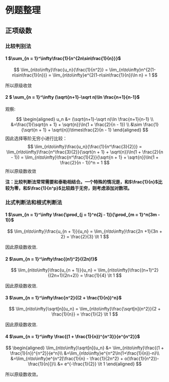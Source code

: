 # 例题整理

## 正项级数

### 比较判别法

#### 1 $\sum_{n = 1}^\infty\frac{1}{n^{2n\sin\frac{1}{n}}}$

$$
\lim_{n\to\infty}\frac{u_n}{\frac{1}{n^2}} = \lim_{n\to\infty}n^{2(1-n\sin\frac{1}{n})} = \lim_{n\to\infty}e^{2(1-n\sin\frac{1}{n})\ln n} = 1
$$

所以原级收敛

#### 2 $ \sum_{n = 1}^\infty (\sqrt{n+1}-\sqrt n)\ln \frac{n+1}{n-1}$

观察:

$$
\begin{aligned}
u_n &= (\sqrt{n+1}-\sqrt n)\ln \frac{n+1}{n-1} \\
&=\frac{1}{\sqrt{n + 1} + \sqrt{n}}\ln(1 + \frac{2}{n - 1}) \\
&\sim  \frac{1}{\sqrt{n + 1} + \sqrt{n}}\times\frac{2}{n - 1}
\end{aligned}
$$
因此选择等阶无穷小进行比较：
$$
\lim_{n\to\infty}\frac{u_n}{\frac{1}{n^\frac{3}{2}}} = \lim_{n\to\infty}\frac{n^\frac{3}{2}}{\sqrt{n + 1} + \sqrt{n}}\ln(1 + \frac{2}{n - 1}) = \lim_{n\to\infty}\frac{n^\frac{1}{2}}{\sqrt{n + 1} + \sqrt{n}}\ln(1 + \frac{2}{n - 1})^n = 1
$$
所以原级数收敛

**注：比较判断法常常需要和泰勒相结合。一个特殊的情况是，和$\frac{1}{n}$比较为零，和$\frac{1}{n^p}$比较趋于无穷，则考虑添加对数项。**

### 比式判断法和根式判断法

#### 1 $\sum_{n = 1}^\infty \frac{\prod_{j = 1}^n(2j - 1)}{\prod_{m = 1}^n(3m - 1)}$ 

$$
\lim_{n\to\infty}\frac{u_{n + 1}}{u_n} = \lim_{n\to\infty}\frac{2n +1}{3n + 2} = \frac{2}{3} \lt 1
$$

因此原级数收敛.

#### 2 $\sum_{n = 1}^\infty\frac{(n!)^2}{(2n)!}$

$$
\lim_{n\to\infty}\frac{u_{n + 1}}{u_n} = \lim_{n\to\infty}\frac{(n+1)^2}{(2n+1)(2n+2)} = \frac{1}{4} \lt 1
$$

因此原级数收敛.

#### 3 $\sum_{n = 1}^\infty\frac{n^2}{(2 + \frac{1}{n})^n}$

$$
\lim_{n\to\infty}\sqrt[n]{u_n} = \lim_{n\to\infty}\frac{\sqrt[n]{n^2}}{2 + \frac{1}{n}} = \frac{1}{2} \lt 1
$$

因此原级数收敛.

#### 4 $\sum_{n = 1}^\infty \frac{(1 + \frac{1}{n})^{n^3}}{e^{n^2}}$

$$
\begin{aligned}
\lim_{n\to\infty}\sqrt[n]{u_n} &= \lim_{n\to\infty}\frac{(1 + \frac{1}{n})^{n^2}}{e^n}\\
&=\lim_{n\to\infty}e^{n^2\ln(1+\frac{1}{n})-n}\\
&=\lim_{n\to\infty}e^{n^2[\frac{1}{n} - \frac{1}{2n^2} + o(\frac{1}{n^2})-\frac{1}{n}]}\\
&= e^{-\frac{1}{2}} \lt 1
\end{aligned}
$$

所以原级数收敛。